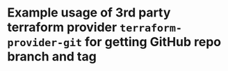 # Example usage of 3rd party terraform provider `terraform-provider-git` for getting GitHub repo branch and tag
